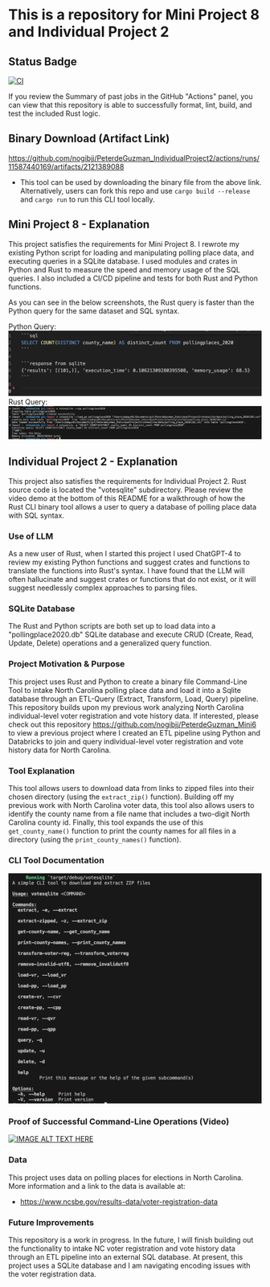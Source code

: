 # This is a repository for Mini Project 8 and Individual Project 2

## Status Badge
[![CI](https://github.com/nogibjj/PeterdeGuzman_IndividualProject2/actions/workflows/CI.yml/badge.svg)](https://github.com/nogibjj/PeterdeGuzman_IndividualProject2/actions/workflows/CI.yml)

If you review the Summary of past jobs in the GitHub "Actions" panel, you can view that this repository is able to successfully format, lint, build, and test the included Rust logic. 

## Binary Download (Artifact Link)
https://github.com/nogibjj/PeterdeGuzman_IndividualProject2/actions/runs/11587440169/artifacts/2121389088
-   This tool can be used by downloading the binary file from the above link. Alternatively, users can fork this repo and use `cargo build --release` and `cargo run` to run this CLI tool locally. 

## Mini Project 8 - Explanation
This project satisfies the requirements for Mini Project 8. I rewrote my existing Python script for loading and manipulating polling place data, and executing queries in a SQLite database. I used modules and crates in Python and Rust to measure the speed and memory usage of the SQL queries. I also included a CI/CD pipeline and tests for both Rust and Python functions. 

As you can see in the below screenshots, the Rust query is faster than the Python query for the same dataset and SQL syntax.

Python Query:
![alt text](query_Python.png)
Rust Query:
![alt text](query_Rust.png)


## Individual Project 2 - Explanation
This project also satisfies the requirements for Individual Project 2. Rust source code is located the "votesqlite" subdirectory. Please review the video demo at the bottom of this README for a walkthrough of how the Rust CLI binary tool allows a user to query a database of polling place data with SQL syntax. 

### Use of LLM
As a new user of Rust, when I started this project I used ChatGPT-4 to review my existing Python functions and suggest crates and functions to translate the functions into Rust's syntax. I have found that the LLM will often hallucinate and suggest crates or functions that do not exist, or it will suggest needlessly complex approaches to parsing files. 

### SQLite Database
The Rust and Python scripts are both set up to load data into a "pollingplace2020.db" SQLite database and execute CRUD (Create, Read, Update, Delete) operations and a generalized query function. 

### Project Motivation & Purpose
This project uses Rust and Python to create a binary file Command-Line Tool to intake North Carolina polling place data and load it into a Sqlite database through an ETL-Query (Extract, Transform, Load, Query) pipeline. This repository builds upon my previous work analyzing North Carolina individual-level voter registration and vote history data. If interested, please check out this repository https://github.com/nogibjj/PeterdeGuzman_Mini6 to view a previous project where I created an ETL pipeline using Python and Databricks to join and query individual-level voter registration and vote history data for North Carolina.

### Tool Explanation 
This tool allows users to download data from links to zipped files into their chosen directory (using the `extract_zip()` function). Building off my previous work with North Carolina voter data, this tool also allows users to identify the county name from a file name that includes a two-digit North Carolina county id. Finally, this tool expands the use of this `get_county_name()` function to print the county names for all files in a directory (using the `print_county_names()` function).


### CLI Tool Documentation
![alt text](helpstatement.png)

### Proof of Successful Command-Line Operations (Video)
[![IMAGE ALT TEXT HERE](https://img.youtube.com/vi/w1ZQ8IafFdE/0.jpg)](https://www.youtube.com/watch?v=w1ZQ8IafFdE/)


### Data 
This project uses data on polling places for elections in North Carolina. More information and a link to the data is available at:

-   https://www.ncsbe.gov/results-data/voter-registration-data

### Future Improvements
This repository is a work in progress. In the future, I will finish building out the functionality to intake NC voter registration and vote history data through an ETL pipeline into an external SQL database. At present, this project uses a SQLite database and I am navigating encoding issues with the voter registration data. 
